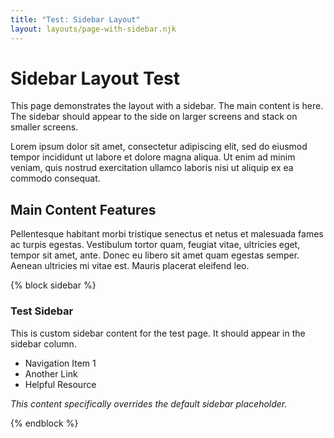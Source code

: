 ```yaml
---
title: "Test: Sidebar Layout"
layout: layouts/page-with-sidebar.njk
---
```

# Sidebar Layout Test
This page demonstrates the layout with a sidebar. The main content is here.
The sidebar should appear to the side on larger screens and stack on smaller screens.

Lorem ipsum dolor sit amet, consectetur adipiscing elit, sed do eiusmod tempor incididunt ut labore et dolore magna aliqua. Ut enim ad minim veniam, quis nostrud exercitation ullamco laboris nisi ut aliquip ex ea commodo consequat.

## Main Content Features
Pellentesque habitant morbi tristique senectus et netus et malesuada fames ac turpis egestas. Vestibulum tortor quam, feugiat vitae, ultricies eget, tempor sit amet, ante. Donec eu libero sit amet quam egestas semper. Aenean ultricies mi vitae est. Mauris placerat eleifend leo.

{% block sidebar %}
<h3>Test Sidebar</h3>
<p>This is custom sidebar content for the test page. It should appear in the sidebar column.</p>
<ul>
  <li>Navigation Item 1</li>
  <li>Another Link</li>
  <li>Helpful Resource</li>
</ul>
<p><em>This content specifically overrides the default sidebar placeholder.</em></p>
{% endblock %}
